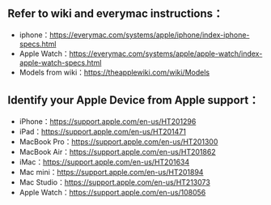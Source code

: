 ## Refer to wiki and everymac instructions：

- iphone：https://everymac.com/systems/apple/iphone/index-iphone-specs.html
- Apple Watch：https://everymac.com/systems/apple/apple-watch/index-apple-watch-specs.html
- Models from wiki：https://theapplewiki.com/wiki/Models

## Identify your Apple Device from Apple support：

- iPhone：https://support.apple.com/en-us/HT201296
- iPad：https://support.apple.com/en-us/HT201471
- MacBook Pro：https://support.apple.com/en-us/HT201300
- MacBook Air：https://support.apple.com/en-us/HT201862
- iMac：https://support.apple.com/en-us/HT201634
- Mac mini：https://support.apple.com/en-us/HT201894
- Mac Studio：https://support.apple.com/en-us/HT213073
- Apple Watch：https://support.apple.com/en-us/108056



